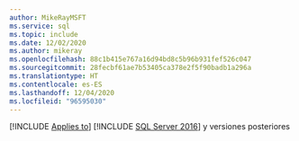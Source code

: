 ```yaml
---
author: MikeRayMSFT
ms.service: sql
ms.topic: include
ms.date: 12/02/2020
ms.author: mikeray
ms.openlocfilehash: 88c1b415e767a16d94bd8c5b96b931fef526c047
ms.sourcegitcommit: 28fecbf61ae7b53405ca378e2f5f90badb1a296a
ms.translationtype: HT
ms.contentlocale: es-ES
ms.lasthandoff: 12/04/2020
ms.locfileid: "96595030"
---
```

[!INCLUDE [Applies to](../../includes/applies-md.md)] [!INCLUDE [SQL Server 2016](_ss2016.md)] y versiones posteriores 